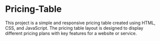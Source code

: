 # Pricing-Table
This project is a simple and responsive pricing table created using HTML, CSS, and JavaScript. The pricing table layout is designed to display different pricing plans with key features for a website or service.

